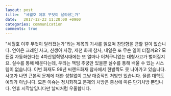 ```yaml
---
layout: post
title:  "세월호 이후 무엇이 달라졌는가"
date:   2017-12-23 11:20:00 +0900
categories: communication
comments: true
---
```


"세월호 이후 무엇이 달라졌는가"라는 제목의 기사를 읽으며 참담함을 금할 길이 없습니다. 연이은 크레인 사고, 신생아 사망, 제천 화재 참사, 내일은 또 무슨 일이 터질까요? 모든걸 자동화한다는 4차산업혁명시대에는 또 얼마나 어처구니없는 대형사고가 벌어질지요. 실수를 통해 배운다는데, 우리는 책임 추궁만 있을뿐 실수를 통해 배울 수 있는 시스템이 없습니다. 이번 화재도 99년 씨랜드화재 참사에서 한발짝도 못 나아가고 있습니다. 사고가 나면 근본적 문제에 대한 성찰없이 그냥 대증적인 처방만 있습니다. 물론 대학도 예외가 아닙니다. 모든 이슈는 정치화하고 문제의 처방은 증상에 따른 단기처방 뿐입니다. 연휴 시작날입니다만 날씨처럼 우울합니다.
